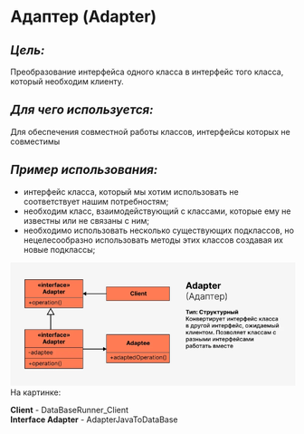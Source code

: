 # Адаптер (Adapter)

## **_Цель:_**

Преобразование интерфейса одного класса в интерфейс того класса,
который необходим клиенту.

## **_Для чего используется:_**

Для обеспечения совместной работы классов, интерфейсы которых не совместимы

## **_Пример использования:_**

- интерфейс класса, который мы хотим использовать не соответствует нашим
  потребностям;
- необходим класс, взаимодействующий с классами, которые ему не известны или не
  связаны с ним;
- необходимо использовать несколько существующих подклассов, но нецелесообразно
  использовать методы этих классов создавая их новые подклассы;

![adapter.png](/img/design_pattern/design_patterns/adapter.png)
На картинке:

**Client** - DataBaseRunner_Client  
**Interface Adapter** - AdapterJavaToDataBase  
